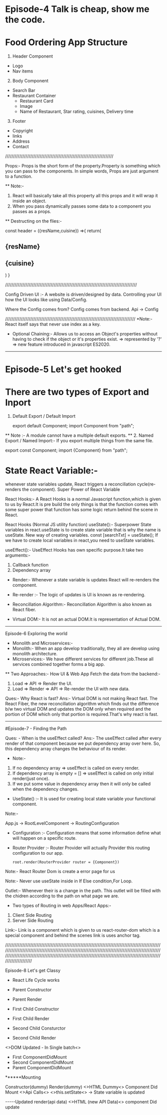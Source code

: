 # Episode-4 Talk is cheap, show me the code.
# Food Ordering App Structure

1. Header Component
  - Logo
  - Nav items
2. Body Component
  - Search Bar
  - Restaurant Container
    - Restaurant Card
     - Image
     - Name of Restaurant, Star rating, cuisines, Delivery time
3. Footer
  - Copyright
  - links
  - Address
  - Contact

/////////////////////////////////////////////////////////////////////

Props:- Props is the short form of the property.Property is something which you can pass to the components. 
In simple words, Props are just argument to a function.

** Note:-
1. React will basically take all this property all this props and it will wrap it inside an object.
2. When you pass dynamically passes some data to a component you passes as a props.

**
Destructing on the flies:-

const header = ({resName,cuisine}) =>{
    return(
    <h2>{resName}</h2>
    <h2>{cuisine}</h2>
    )
}

////////////////////////////////////////////////////////////////////////////////////

Config Driven UI :- A website is driven/designed by data. Controlling your UI how the UI looks like using Data/Config.

Where the Config comes from?
Config comes from backend.
Api -> Config

///////////////////////////////////////////////////////////////////////////////////
*Note:- React itself says that never use index as a key.
* Optional Chaining:- Allows us to access an Object's properties without having to check if the object or it's properties exist.
=> represented by '?'
=> new feature introduced in javascript ES2020.

***************************************************************************************************************************************************************************************************************************************************************************************************************************

# Episode-5 Let's get hooked

# There are two types of Export and Inport
1. Default Export / Default Import 

   export default Component;
   import Component from "path";

** Note :- A module cannot have a multiple default exports. **
2. Named Export  / Named Import:- If you export multiple things from the same file. 

   export const Component;
   import {Component} from "path";

# State React Variable:-
whenever state variables update, React triggers a reconcillation cycle(re-renders the component).
Super Power of React Variable

React Hooks:- A React Hooks is a normal Javascript function,which is given to us by React.It is pre build the only things is that the function comes with some super power that function has some logic return behind the scene in React.

React Hooks (Normal JS utility function)
useState():- Superpower State variables in react.useState is to create state variable that is why the name is useState.
New way of creating variables. 
   const [searchTxt] = useState();
If we have to create local variables in react,you need to useState variables.

useEffect():- UseEffect Hooks has own specific purpose.It take two arguments:-
1. Callback function 
2. Dependency array

* Render:- Whenever a state variable is updates React will re-renders the component. 
* Re-render :- The logic of updates is UI is known as re-rendering.

* Reconcillation Algorithm:- Reconcillation Algorithm is also known as React fiber.

* Virtual DOM:- It is not an actual DOM.It is representation of Actual DOM.


***************************************************************************************************************************************************************************************************************************************************************************************************************************

Episode-6 Exploring the world

* Monolith and Microservices:-
* Monolith:- When an app develop traditionally, they all are develop using monolith architecture.
* Microservices:- We have different services for different job.These all services combined together forms a big app.

** Two Approaches:- How UI & Web App Fetch the data from the backend:-

1. Load => API => Render the UI.
2. Load => Render => API => Re-render the UI with new data.

Ques:- Why React is fast?
Ans:- Virtual DOM is not making React fast. The React Fiber, the new reconcillation algorithm which finds out the difference b/w two virtual DOM and updates the DOM only when required and the portion of DOM which only that portion is required.That's why react is fast.

***************************************************************************************************************************************************************************************************************************************************************************************************************************

#Episode-7 - Finding the Path

Ques: - When is the useEffect called?
Ans:- The useEffect called after every render of that component because we put dependency array over here. So, this dependency array changes the behaviour of its render.

* Note:-
1. If no dependency array => useEffect is called on every render.
2. If dependency array is empty = [] => useEffect is called on only initial render(just once).
3. If we put some value in dependency array then it will only be called when the dependency changes.

* UseState() :- It is used for creating local state variable your functional component.

Note:-

App.js -> RootLevelComponent -> RoutingConfiguration

* Configuration :- Configuration means that some information define what will happen on a specific route.
* Router Provider :- Router Provider will actually Provider this routing configuration to our app.

      root.render(RouterProvider router = {Component})

Note:- React Router Dom is create a error page for us

Note:- Never use useState inside in If Else condition,For Loop.

Outlet:- Whenever their is a change in the path. This outlet will be filled with the chidren according to the path on what page we are.

* Two types of Routing in web Apps/React Apps:-
1. Client Side Routing
2. Server Side Routing

Link:- Link is a component which is given to us react-router-dom which is a special component and behind the scenes link is uses anchor tag.


//////////////////////////////////////////////////////////////////////////////////////////////////////////////////////////////////////////////////////////////////////////////////////////////////////////////////////////////////////////////////////////////////////////////////////////////////////////////////////////

Episode-8 Let's get Classy

* React Life Cycle works

- Parent Constructor
- Parent Render
 - First Child Constructor
 - First Child Render
 
 - Second Child Consturctor
 - Second Child Render

<>DOM Updated - In Single batch<>

 - First ComponentDidMount
 - Second ComponentDidMount
- Parent ComponentDidMount

******Mounting

Constructor(dummy)
Render(dummy)
  <>HTML Dummy<>
Component Did Mount
     <>Api Calls<>
     <>this.setState<> -> State variable is updated

-----Updated
    render(api data)
    <>HTML (new API Data)<>
component Did update








